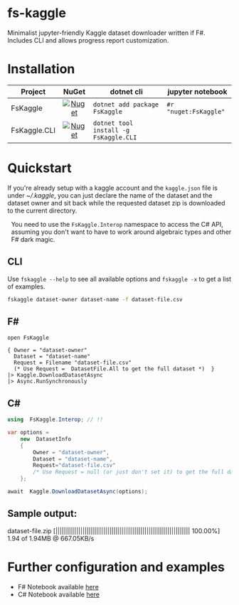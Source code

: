 # fs-kaggle
Minimalist jupyter-friendly Kaggle dataset downloader written if F#. Includes CLI and allows progress report customization.

# Installation
|Project|NuGet|dotnet cli|jupyter notebook|
| ------------- |:-------------:| ----- | --- |
| FsKaggle      | [![Nuget](https://img.shields.io/nuget/v/FsKaggle)](https://www.nuget.org/packages/FsKaggle/)|`dotnet add package FsKaggle`|`#r "nuget:FsKaggle"`|
| FsKaggle.CLI  | [![Nuget](https://img.shields.io/nuget/v/FsKaggle.CLI)](https://www.nuget.org/packages/FsKaggle.CLI/)| `dotnet tool install -g FsKaggle.CLI` ||

# Quickstart
If you're already setup with a kaggle account and the <code>kaggle.json</code> file is under *~/.kaggle*, you can just declare the name of the dataset and the dataset owner and sit back while the requested dataset zip is downloaded to the current directory.

<div class="alert alert-info" style="display:flex; align-items: center"><i class="fa fa-exclamation-triangle fa-2x" style="margin: .3em"></i> <span>You need to use the <code>FsKaggle.Interop</code> namespace to access the C# API, assuming you don't want to have to work around algebraic types and other F# dark magic.</span></div>

## CLI
Use `fskaggle --help` to see all available options and `fskaggle -x` to get a list of examples.
```bash
fskaggle dataset-owner dataset-name -f dataset-file.csv
```

## F#
```F#
open FsKaggle

{ Owner = "dataset-owner"
  Dataset = "dataset-name"
  Request = Filename "dataset-file.csv" 
  (* Use Request =  DatasetFile.All to get the full dataset *)  }
|> Kaggle.DownloadDatasetAsync  
|> Async.RunSynchronously
```
## C#   
```C#
using  FsKaggle.Interop; // !!

var options = 
    new  DatasetInfo 
    { 
        Owner = "dataset-owner", 
        Dataset = "dataset-name", 
        Request="dataset-file.csv" 
        /* Use Request = null (or just don't set it) to get the full dataset */
    };

await  Kaggle.DownloadDatasetAsync(options);
```

## Sample output:
dataset-file.zip [||||||||||||||||||||||||||||||||||||||||||||||||||||||||||||||||| 100.00%] 1.94 of 1.94MB @ 667.05KB/s

# Further configuration and examples

* F# Notebook available [here](https://github.com/SpaceAntelope/fs-kaggle/blob/master/Notebooks/F%23%20Example.ipynb)
* C# Notebook available [here](https://github.com/SpaceAntelope/fs-kaggle/blob/master/Notebooks/C%23%20Example.ipynb)

